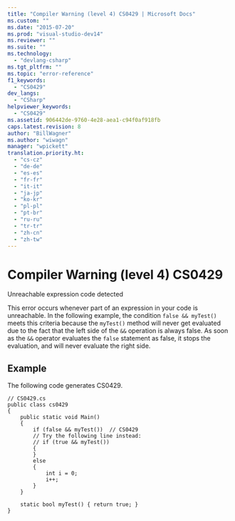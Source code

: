 ```yaml
---
title: "Compiler Warning (level 4) CS0429 | Microsoft Docs"
ms.custom: ""
ms.date: "2015-07-20"
ms.prod: "visual-studio-dev14"
ms.reviewer: ""
ms.suite: ""
ms.technology: 
  - "devlang-csharp"
ms.tgt_pltfrm: ""
ms.topic: "error-reference"
f1_keywords: 
  - "CS0429"
dev_langs: 
  - "CSharp"
helpviewer_keywords: 
  - "CS0429"
ms.assetid: 906442de-9760-4e28-aea1-c94f0af918fb
caps.latest.revision: 8
author: "BillWagner"
ms.author: "wiwagn"
manager: "wpickett"
translation.priority.ht: 
  - "cs-cz"
  - "de-de"
  - "es-es"
  - "fr-fr"
  - "it-it"
  - "ja-jp"
  - "ko-kr"
  - "pl-pl"
  - "pt-br"
  - "ru-ru"
  - "tr-tr"
  - "zh-cn"
  - "zh-tw"
---
```

# Compiler Warning (level 4) CS0429
Unreachable expression code detected  
  
 This error occurs whenever part of an expression in your code is unreachable. In the following example, the condition `false && myTest()` meets this criteria because the `myTest()` method will never get evaluated due to the fact that the left side of the `&&` operation is always false. As soon as the `&&` operator evaluates the `false` statement as false, it stops the evaluation, and will never evaluate the right side.  
  
## Example  
 The following code generates CS0429.  
  
```  
// CS0429.cs  
public class cs0429   
{  
    public static void Main()   
    {  
        if (false && myTest())  // CS0429  
        // Try the following line instead:  
        // if (true && myTest())  
        {  
        }  
        else  
        {  
            int i = 0;  
            i++;  
        }  
    }  
  
    static bool myTest() { return true; }  
}  
```